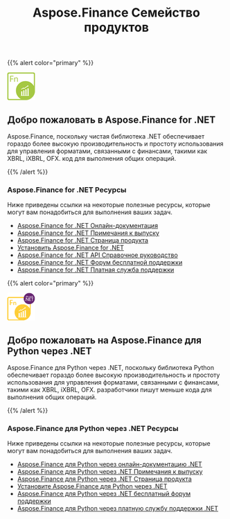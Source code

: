 ﻿---
title: Aspose.Finance Семейство продуктов
keywords:
  - finance
  - xbrl
  - ixbrl
  - ofx
  - .net
  - dotnet
description: C# Finance API или Library обеспечивает гораздо более высокую производительность и простоту использования для управления форматами, связанными с финансами, такими как XBRL, iXBRL, OFX.
type: docs
weight: 10
url: /ru/
---
{{% alert color="primary" %}}

<img src="home_1.png" style="width:64px;height:64px;" alt="Aspose.Finance for .NET Product Logo" />

<h2>Добро пожаловать в Aspose.Finance for .NET</h2>

Aspose.Finance, поскольку чистая библиотека .NET обеспечивает гораздо более высокую производительность и простоту использования для управления форматами, связанными с финансами, такими как XBRL, iXBRL, OFX. код для выполнения общих операций.

{{% /alert %}}

<h3>Aspose.Finance for .NET Ресурсы</h3>

Ниже приведены ссылки на некоторые полезные ресурсы, которые могут вам понадобиться для выполнения ваших задач.

- [Aspose.Finance for .NET Онлайн-документация](/finance/ru/net/)
- [Aspose.Finance for .NET Примечания к выпуску](https://releases.aspose.com/ru/finance/net/release-notes/)
- [Aspose.Finance for .NET Страница продукта](https://products.aspose.com/finance/net)
- [Установить Aspose.Finance for .NET](/finance/ru/net/installation/)
- [Aspose.Finance for .NET API Справочное руководство](https://reference.aspose.com/finance/net)
- [Aspose.Finance for .NET Форум бесплатной поддержки](https://forum.aspose.com/c/finance)
- [Aspose.Finance for .NET Платная служба поддержки](https://helpdesk.aspose.com/)

{{% alert color="primary" %}}

<img src="home_2.png" style="width:64px;height:64px;" alt="Aspose.Finance for Python via .NET Product Logo" />

<h2>Добро пожаловать на Aspose.Finance для Python через .NET</h2>

Aspose.Finance для Python через .NET, поскольку библиотека Python обеспечивает гораздо более высокую производительность и простоту использования для управления форматами, связанными с финансами, такими как XBRL, iXBRL, OFX. разработчики пишут меньше кода для выполнения общих операций.

{{% /alert %}}

<h3>Aspose.Finance для Python через .NET Ресурсы</h3>

Ниже приведены ссылки на некоторые полезные ресурсы, которые могут вам понадобиться для выполнения ваших задач.

- [Aspose.Finance для Python через онлайн-документацию .NET](/finance/ru/python-net/)
- [Aspose.Finance для Python через .NET Примечания к выпуску](https://releases.aspose.com/ru/finance/python-net/release-notes/)
- [Aspose.Finance для Python через .NET Страница продукта](https://products.aspose.com/finance/python-net)
- [Установите Aspose.Finance для Python через .NET](/finance/ru/python-net/installation/)
- [Aspose.Finance для Python через .NET бесплатный форум поддержки](https://forum.aspose.com/c/finance)
- [Aspose.Finance для Python через платную службу поддержки .NET](https://helpdesk.aspose.com/)
